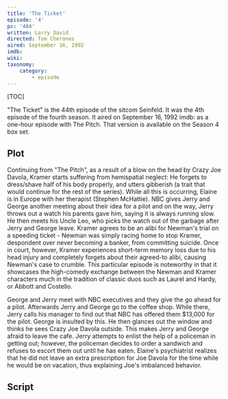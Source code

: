 ```yaml
---
title: 'The Ticket'
episode: '4'
pc: '404'
written: Larry David
directed: Tom Cherones
aired: September 16, 1992
imdb:
wiki:
taxonomy:
    category:
        - episode
---
```


[TOC]

"The Ticket" is the 44th episode of the sitcom Seinfeld. It was the 4th episode of the fourth season. It aired on September 16, 1992
imdb:
as a one-hour episode with The Pitch. That version is available on the Season 4 box set.

## Plot

Continuing from "The Pitch", as a result of a blow on the head by Crazy Joe Davola, Kramer starts suffering from hemispatial neglect: He forgets to dress/shave half of his body properly, and utters gibberish (a trait that would continue for the rest of the series). While all this is occurring, Elaine is in Europe with her therapist (Stephen McHattie). NBC gives Jerry and George another meeting about their idea for a pilot and on the way, Jerry throws out a watch his parents gave him, saying it is always running slow. He then meets his Uncle Leo, who picks the watch out of the garbage after Jerry and George leave. Kramer agrees to be an alibi for Newman's trial on a speeding ticket - Newman was simply racing home to stop Kramer, despondent over never becoming a banker, from committing suicide. Once in court, however, Kramer experiences short-term memory loss due to his head injury and completely forgets about their agreed-to alibi, causing Newman's case to crumble. This particular episode is noteworthy in that it showcases the high-comedy exchange between the Newman and Kramer characters much in the tradition of classic duos such as Laurel and Hardy, or Abbott and Costello.

George and Jerry meet with NBC executives and they give the go ahead for a pilot. Afterwards Jerry and George go to the coffee shop. While there, Jerry calls his manager to find out that NBC has offered them $13,000 for the pilot. George is insulted by this. He then glances out the window and thinks he sees Crazy Joe Davola outside. This makes Jerry and George afraid to leave the cafe. Jerry attempts to enlist the help of a policeman in getting out; however, the policeman decides to order a sandwich and refuses to escort them out until he has eaten. Elaine's psychiatrist realizes that he did not leave an extra prescription for Joe Davola for the time while he would be on vacation, thus explaining Joe's imbalanced behavior.

## Script
